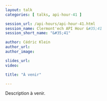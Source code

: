```yaml
---
layout: talk
categories: [ talks, api-hour-41 ]

session_url: /api-hours/api-hour-41.html
session_name: Clermont'ech API Hour &#35;41
session_short_name: "&#35;41"

author: Cédric Klein
author_url: 
author_image: 

slides_url:
video:

title: "À venir"

---
```


Description à venir.

